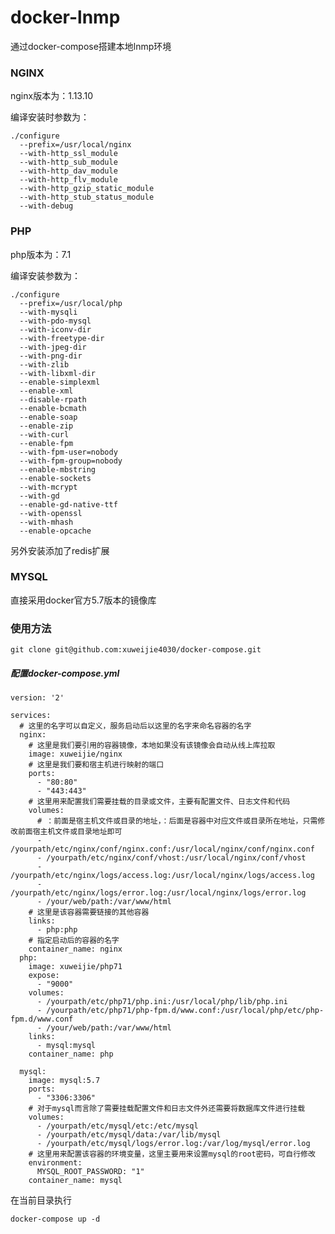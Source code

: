 # docker-lnmp
通过docker-compose搭建本地lnmp环境

### NGINX
  nginx版本为：1.13.10
  
  
  编译安装时参数为：
  
  
    ./configure 
      --prefix=/usr/local/nginx 
      --with-http_ssl_module 
      --with-http_sub_module 
      --with-http_dav_module 
      --with-http_flv_module 
      --with-http_gzip_static_module 
      --with-http_stub_status_module 
      --with-debug

### PHP
  php版本为：7.1
  
  
  编译安装参数为：
  
  
    ./configure
      --prefix=/usr/local/php 
      --with-mysqli 
      --with-pdo-mysql 
      --with-iconv-dir 
      --with-freetype-dir 
      --with-jpeg-dir 
      --with-png-dir 
      --with-zlib 
      --with-libxml-dir 
      --enable-simplexml 
      --enable-xml 
      --disable-rpath 
      --enable-bcmath 
      --enable-soap 
      --enable-zip 
      --with-curl 
      --enable-fpm 
      --with-fpm-user=nobody 
      --with-fpm-group=nobody 
      --enable-mbstring 
      --enable-sockets 
      --with-mcrypt 
      --with-gd 
      --enable-gd-native-ttf 
      --with-openssl 
      --with-mhash 
      --enable-opcache
  另外安装添加了redis扩展
  
 ### MYSQL
  直接采用docker官方5.7版本的镜像库
  
### 使用方法
```
git clone git@github.com:xuweijie4030/docker-compose.git
```

##### 配置docker-compose.yml
```
version: '2'

services:
  # 这里的名字可以自定义，服务启动后以这里的名字来命名容器的名字
  nginx:
    # 这里是我们要引用的容器镜像，本地如果没有该镜像会自动从线上库拉取
    image: xuweijie/nginx
    # 这里是我们要和宿主机进行映射的端口
    ports:
      - "80:80"
      - "443:443"
    # 这里用来配置我们需要挂载的目录或文件，主要有配置文件、日志文件和代码
    volumes:
      # ：前面是宿主机文件或目录的地址，：后面是容器中对应文件或目录所在地址，只需修改前面宿主机文件或目录地址即可
      - /yourpath/etc/nginx/conf/nginx.conf:/usr/local/nginx/conf/nginx.conf
      - /yourpath/etc/nginx/conf/vhost:/usr/local/nginx/conf/vhost
      - /yourpath/etc/nginx/logs/access.log:/usr/local/nginx/logs/access.log
      - /yourpath/etc/nginx/logs/error.log:/usr/local/nginx/logs/error.log
      - /your/web/path:/var/www/html
    # 这里是该容器需要链接的其他容器
    links:
      - php:php
    # 指定启动后的容器的名字
    container_name: nginx
  php:
    image: xuweijie/php71
    expose:
      - "9000"
    volumes:
      - /yourpath/etc/php71/php.ini:/usr/local/php/lib/php.ini
      - /yourpath/etc/php71/php-fpm.d/www.conf:/usr/local/php/etc/php-fpm.d/www.conf
      - /your/web/path:/var/www/html
    links:
      - mysql:mysql
    container_name: php

  mysql:
    image: mysql:5.7
    ports:
      - "3306:3306"
    # 对于mysql而言除了需要挂载配置文件和日志文件外还需要将数据库文件进行挂载
    volumes:
      - /yourpath/etc/mysql/etc:/etc/mysql
      - /yourpath/etc/mysql/data:/var/lib/mysql
      - /yourpath/etc/mysql/logs/error.log:/var/log/mysql/error.log
    # 这里用来配置该容器的环境变量，这里主要用来设置mysql的root密码，可自行修改
    environment:
      MYSQL_ROOT_PASSWORD: "1"
    container_name: mysql

```

在当前目录执行
```
docker-compose up -d
```
